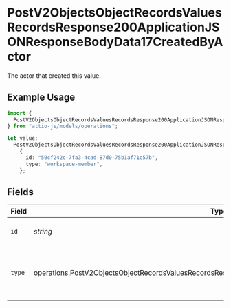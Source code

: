 # PostV2ObjectsObjectRecordsValuesRecordsResponse200ApplicationJSONResponseBodyData17CreatedByActor

The actor that created this value.

## Example Usage

```typescript
import {
  PostV2ObjectsObjectRecordsValuesRecordsResponse200ApplicationJSONResponseBodyData17CreatedByActor,
} from "attio-js/models/operations";

let value:
  PostV2ObjectsObjectRecordsValuesRecordsResponse200ApplicationJSONResponseBodyData17CreatedByActor =
    {
      id: "50cf242c-7fa3-4cad-87d0-75b1af71c57b",
      type: "workspace-member",
    };
```

## Fields

| Field                                                                                                                                                                                                                    | Type                                                                                                                                                                                                                     | Required                                                                                                                                                                                                                 | Description                                                                                                                                                                                                              |
| ------------------------------------------------------------------------------------------------------------------------------------------------------------------------------------------------------------------------ | ------------------------------------------------------------------------------------------------------------------------------------------------------------------------------------------------------------------------ | ------------------------------------------------------------------------------------------------------------------------------------------------------------------------------------------------------------------------ | ------------------------------------------------------------------------------------------------------------------------------------------------------------------------------------------------------------------------ |
| `id`                                                                                                                                                                                                                     | *string*                                                                                                                                                                                                                 | :heavy_minus_sign:                                                                                                                                                                                                       | An ID to identify the actor.                                                                                                                                                                                             |
| `type`                                                                                                                                                                                                                   | [operations.PostV2ObjectsObjectRecordsValuesRecordsResponse200ApplicationJSONResponseBodyData17Type](../../models/operations/postv2objectsobjectrecordsvaluesrecordsresponse200applicationjsonresponsebodydata17type.md) | :heavy_minus_sign:                                                                                                                                                                                                       | The type of actor. [Read more information on actor types here](/docs/actors).                                                                                                                                            |